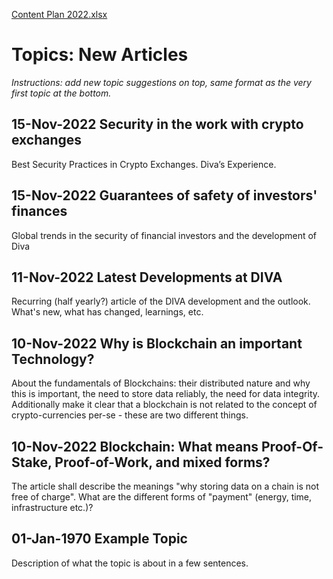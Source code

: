 [Content Plan 2022.xlsx](https://github.com/diva-exchange/academia/files/10014012/Content.Plan.2022.xlsx)

# Topics: New Articles
_Instructions: add new topic suggestions on top, same format as the very first topic at the bottom._

## 15-Nov-2022 Security in the work with crypto exchanges
Best Security Practices in Crypto Exchanges. Diva’s Experience.

## 15-Nov-2022 Guarantees of safety of investors' finances
Global trends in the security of financial investors and the development of Diva

## 11-Nov-2022 Latest Developments at DIVA
Recurring (half yearly?) article of the DIVA development and the outlook. What's new, what has changed,
learnings, etc.

## 10-Nov-2022 Why is Blockchain an important Technology?
About the fundamentals of Blockchains: their distributed nature and why this is important, 
the need to store data reliably, the need for data integrity. Additionally make it clear that
a blockchain is not related to the concept of crypto-currencies per-se - these are two different
things.

## 10-Nov-2022 Blockchain: What means Proof-Of-Stake, Proof-of-Work, and mixed forms?
The article shall describe the meanings "why storing data on a chain is not free of charge". 
What are the different forms of "payment" (energy, time, infrastructure etc.)?

## 01-Jan-1970 Example Topic
Description of what the topic is about in a few sentences.
